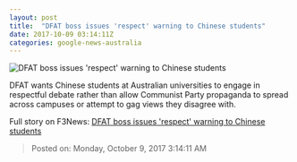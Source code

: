 ```yaml
---
layout: post
title:  "DFAT boss issues 'respect' warning to Chinese students"
date: 2017-10-09 03:14:11Z
categories: google-news-australia
---
```


![DFAT boss issues 'respect' warning to Chinese students](http://www.abc.net.au/news/image/9020490-1x1-700x700.jpg)

DFAT wants Chinese students at Australian universities to engage in respectful debate rather than allow Communist Party propaganda to spread across campuses or attempt to gag views they disagree with.


Full story on F3News: [DFAT boss issues 'respect' warning to Chinese students](http://www.f3nws.com/n/3EnPB)

> Posted on: Monday, October 9, 2017 3:14:11 AM
